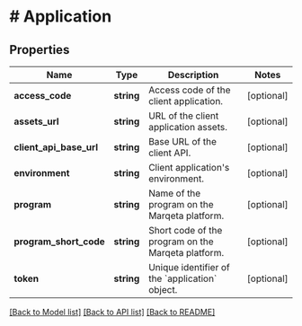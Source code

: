 # # Application

## Properties

Name | Type | Description | Notes
------------ | ------------- | ------------- | -------------
**access_code** | **string** | Access code of the client application. | [optional]
**assets_url** | **string** | URL of the client application assets. | [optional]
**client_api_base_url** | **string** | Base URL of the client API. | [optional]
**environment** | **string** | Client application&#39;s environment. | [optional]
**program** | **string** | Name of the program on the Marqeta platform. | [optional]
**program_short_code** | **string** | Short code of the program on the Marqeta platform. | [optional]
**token** | **string** | Unique identifier of the &#x60;application&#x60; object. | [optional]

[[Back to Model list]](../../README.md#models) [[Back to API list]](../../README.md#endpoints) [[Back to README]](../../README.md)
